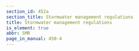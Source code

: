 ```yaml
---
section_id: 452a
section_title: Stormwater management regulations
title: Stormwater management regulations
is_element: true
abbr: SMR
page_in_manual: 450-4
---
```


